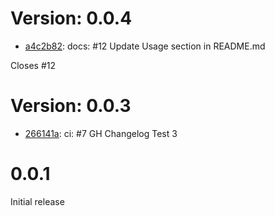 # Version: 0.0.4

* [a4c2b82](https://github.com/Scalified/gradle-quarkus-extra-plugin/commit/a4c2b82f4fefbd84d2ec0b7c21a302a547c78c56): docs: #12 Update Usage section in README.md

Closes #12


# Version: 0.0.3

* [266141a](https://github.com/Scalified/gradle-quarkus-extra-plugin/commit/266141a295af35f9c2ea10d8ac09d5fac1f6073e): ci: #7 GH Changelog Test 3


# 0.0.1

Initial release
